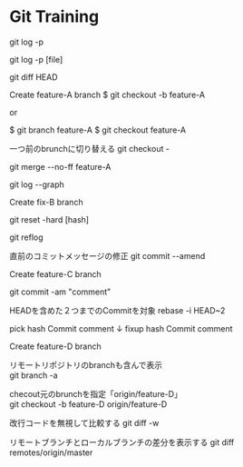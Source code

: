 # Git Training

git log -p

git log -p [file]

git diff HEAD

Create feature-A branch
$ git checkout -b feature-A

or

$ git branch feature-A
$ git checkout feature-A

一つ前のbrunchに切り替える
git checkout -

git merge --no-ff feature-A

git log --graph

Create fix-B branch

git reset -hard [hash]

git reflog

直前のコミットメッセージの修正	
git commit --amend

Create feature-C branch

git commit -am "comment"

HEADを含めた２つまでのCommitを対象
rebase -i HEAD~2

pick hash Commit comment
↓
fixup hash Commit comment

Create feature-D branch

リモートリポジトリのbranchも含んで表示	
git branch -a

checout元のbrunchを指定「origin/feature-D」	
git checkout -b feature-D origin/feature-D

改行コードを無視して比較する
git diff -w

リモートブランチとローカルブランチの差分を表示する
git diff remotes/origin/master
